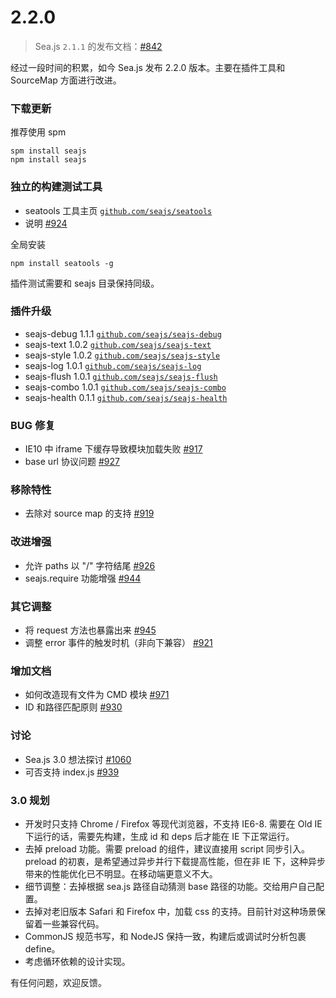 # 2.2.0

> Sea.js `2.1.1` 的发布文档：[#842](https://github.com/seajs/seajs/issues/842)

经过一段时间的积累，如今 Sea.js 发布 2.2.0 版本。主要在插件工具和 SourceMap 方面进行改进。

### 下载更新

推荐使用 spm

```
spm install seajs
npm install seajs 
```

### 独立的构建测试工具

*   seatools 工具主页 [`github.com/seajs/seatools`](https://github.com/seajs/seatools)
*   说明 [#924](https://github.com/seajs/seajs/issues/924)

全局安装

```
npm install seatools -g 
```

插件测试需要和 seajs 目录保持同级。

### 插件升级

*   seajs-debug 1.1.1 [`github.com/seajs/seajs-debug`](https://github.com/seajs/seajs-debug)
*   seajs-text 1.0.2 [`github.com/seajs/seajs-text`](https://github.com/seajs/seajs-text)
*   seajs-style 1.0.2 [`github.com/seajs/seajs-style`](https://github.com/seajs/seajs-style)
*   seajs-log 1.0.1 [`github.com/seajs/seajs-log`](https://github.com/seajs/seajs-log)
*   seajs-flush 1.0.1 [`github.com/seajs/seajs-flush`](https://github.com/seajs/seajs-flush)
*   seajs-combo 1.0.1 [`github.com/seajs/seajs-combo`](https://github.com/seajs/seajs-combo)
*   seajs-health 0.1.1 [`github.com/seajs/seajs-health`](https://github.com/seajs/seajs-health)

### BUG 修复

*   IE10 中 iframe 下缓存导致模块加载失败 [#917](https://github.com/seajs/seajs/issues/917)
*   base url 协议问题 [#927](https://github.com/seajs/seajs/issues/927)

### 移除特性

*   去除对 source map 的支持 [#919](https://github.com/seajs/seajs/issues/919)

### 改进增强

*   允许 paths 以 "/" 字符结尾 [#926](https://github.com/seajs/seajs/issues/926)
*   seajs.require 功能增强 [#944](https://github.com/seajs/seajs/issues/944)

### 其它调整

*   将 request 方法也暴露出来 [#945](https://github.com/seajs/seajs/issues/945)
*   调整 error 事件的触发时机（非向下兼容） [#921](https://github.com/seajs/seajs/issues/921)

### 增加文档

*   如何改造现有文件为 CMD 模块 [#971](https://github.com/seajs/seajs/issues/971)
*   ID 和路径匹配原则 [#930](https://github.com/seajs/seajs/issues/930)

### 讨论

*   Sea.js 3.0 想法探讨 [#1060](https://github.com/seajs/seajs/issues/1060)
*   可否支持 index.js [#939](https://github.com/seajs/seajs/issues/939)

### 3.0 规划

*   开发时只支持 Chrome / Firefox 等现代浏览器，不支持 IE6-8\. 需要在 Old IE 下运行的话，需要先构建，生成 id 和 deps 后才能在 IE 下正常运行。
*   去掉 preload 功能。需要 preload 的组件，建议直接用 script 同步引入。preload 的初衷，是希望通过异步并行下载提高性能，但在非 IE 下，这种异步带来的性能优化已不明显。在移动端更意义不大。
*   细节调整：去掉根据 sea.js 路径自动猜测 base 路径的功能。交给用户自己配置。
*   去掉对老旧版本 Safari 和 Firefox 中，加载 css 的支持。目前针对这种场景保留着一些兼容代码。
*   CommonJS 规范书写，和 NodeJS 保持一致，构建后或调试时分析包裹 define。
*   考虑循环依赖的设计实现。

有任何问题，欢迎反馈。